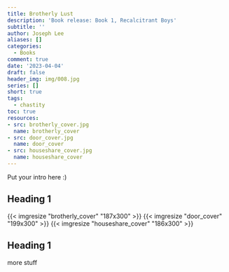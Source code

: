 ```yaml
---
title: Brotherly Lust
description: 'Book release: Book 1, Recalcitrant Boys'
subtitle: ''
author: Joseph Lee
aliases: []
categories:
  - Books
comment: true
date: '2023-04-04'
draft: false
header_img: img/008.jpg
series: []
short: true
tags:
  - chastity
toc: true
resources:
- src: brotherly_cover.jpg
  name: brotherly_cover
- src: door_cover.jpg
  name: door_cover
- src: houseshare_cover.jpg
  name: houseshare_cover
---
```


Put your intro here :)

<!--more-->

## Heading 1

{{< imgresize "brotherly_cover" "187x300" >}}
{{< imgresize "door_cover" "199x300" >}}
{{< imgresize "houseshare_cover" "186x300" >}}



## Heading 1

more stuff
